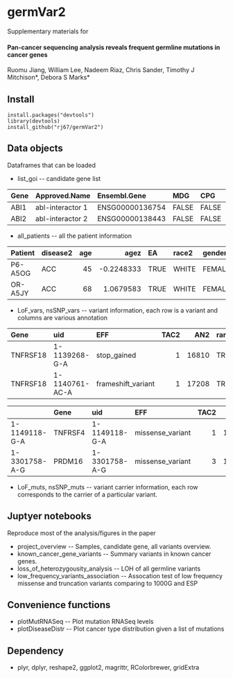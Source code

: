 germVar2
=============

Supplementary materials for 
#### Pan-cancer sequencing analysis reveals frequent germline mutations in cancer genes 
Ruomu Jiang, William Lee, Nadeem Riaz, Chris Sander, Timothy J Mitchison*, Debora S Marks*

Install
-----------
    install.packages("devtools")
    library(devtools)
    install_github("rj67/germVar2")

Data objects
-----------
Dataframes that can be loaded

* list_goi -- candidate gene list

|Gene |Approved.Name    |Ensembl.Gene    |MDG   |CPG   |Class       |
|:----|:----------------|:---------------|:-----|:-----|:-----------|
|ABI1 |abl-interactor 1 |ENSG00000136754 |FALSE |FALSE |Other       |
|ABI2 |abl-interactor 2 |ENSG00000138443 |FALSE |FALSE |PutativeTSG |

* all_patients -- all the patient information

|Patient |disease2 | age|       agez|EA   |race2 |gender |
|:-------|:--------|---:|----------:|:----|:-----|:------|
|P6-A5OG |ACC      |  45| -0.2248333|TRUE |WHITE |FEMALE |
|OR-A5JY |ACC      |  68|  1.0679583|TRUE |WHITE |FEMALE |

* LoF_vars, nsSNP_vars -- variant information, each row is a variant and columns are various annotation

|Gene     |uid            |EFF                | TAC2|   AN2|rare |AAChange             |Transcript      |
|:--------|:--------------|:------------------|----:|-----:|:----|:--------------------|:---------------|
|TNFRSF18 |1-1139268-G-A  |stop_gained        |    1| 16810|TRUE |p.Arg221*/c.661C>T   |ENST00000379265 |
|TNFRSF18 |1-1140761-AC-A |frameshift_variant |    1| 17208|TRUE |p.Val100fs/c.298delG |ENST00000379265 |

|              |Gene    |uid           |EFF              | TAC2|   AN2|rare |AAChange             |Transcript      |dele  |
|:-------------|:-------|:-------------|:----------------|----:|-----:|:----|:--------------------|:---------------|:-----|
|1-1149118-G-A |TNFRSF4 |1-1149118-G-A |missense_variant |    1| 16918|TRUE |p.Arg65Cys/c.193C>T  |ENST00000379236 |FALSE |
|1-3301758-A-G |PRDM16  |1-3301758-A-G |missense_variant |    3| 17614|TRUE |p.Asn161Asp/c.481A>G |ENST00000270722 |FALSE |

* LoF_muts, nsSNP_muts -- variant carrier information, each row corresponds to the carrier of a particular variant.

Juptyer notebooks
-----------
Reproduce most of the analysis/figures in the paper

* project_overview -- Samples, candidate gene, all variants overview.
* known_cancer_gene_variants -- Summary variants in known cancer genes.
* loss_of_heterozygousity_analysis -- LOH of all germline variants
* low_frequency_variants_association -- Assocation test of low frequency missense and truncation variants comparing to 1000G and ESP

Convenience functions
-----------

* plotMutRNASeq -- Plot mutation RNASeq levels 
* plotDiseaseDistr -- Plot cancer type distribution given a list of mutations

Dependency
-----------

* plyr, dplyr, reshape2, ggplot2, magrittr, RColorbrewer, gridExtra
